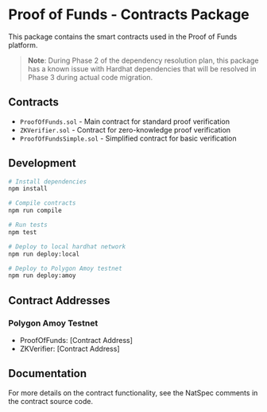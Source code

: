 # Proof of Funds - Contracts Package

This package contains the smart contracts used in the Proof of Funds platform.

> **Note**: During Phase 2 of the dependency resolution plan, this package has a known issue with Hardhat dependencies that will be resolved in Phase 3 during actual code migration.

## Contracts

- `ProofOfFunds.sol` - Main contract for standard proof verification
- `ZKVerifier.sol` - Contract for zero-knowledge proof verification
- `ProofOfFundsSimple.sol` - Simplified contract for basic verification

## Development

```bash
# Install dependencies
npm install

# Compile contracts
npm run compile

# Run tests
npm test

# Deploy to local hardhat network
npm run deploy:local

# Deploy to Polygon Amoy testnet
npm run deploy:amoy
```

## Contract Addresses

### Polygon Amoy Testnet
- ProofOfFunds: [Contract Address]
- ZKVerifier: [Contract Address]

## Documentation

For more details on the contract functionality, see the NatSpec comments in the contract source code.
